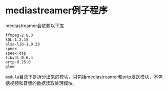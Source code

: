 # mediastreamer例子程序
mediastreamer会依赖以下库

	ffmpeg-2.8.3
	SDL-1.2.15
	alsa-lib-1.0.29
	speex
	speex-dsp
	libv4l-0.6.4
	ortp-0.25.0
	glew
`module`目录下是拆分出来的模块，只包括mediastreamer和ortp发送模块，不包括视频和音频的数据读取处理模块。
